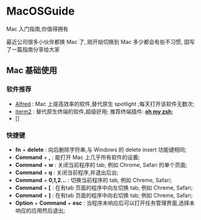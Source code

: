 # MacOSGuide
Mac 入门指南,你值得拥有

最近公司很多小伙伴都换 Mac 了, 刚开始切换到 Mac 多少都会有些不习惯, 固写了一篇指南分享给大家

## Mac 基础使用

### 软件推荐
- [Alfred][000] : Mac 上提高效率的软件,替代原生 spotlight ;每天打开该软件无数次;
- [iterm2][001] : 替代原生终端的软件,超级好用; 推荐终端插件: [**oh my zsh**][002];
- []


### 快捷键
- **fn** + **delete** : 向后删除字符串,与 Windows 的 delete insert 功能键相同;
- **Command** + **,** : 能打开 Mac 上几乎所有软件的设置;
- **Command** + **w** : 关闭当前程序的 tab, 例如 Chrome, Safari 的单个页面;
- **Command** + **q** : 关闭当前程序,并退出后台;
- **Command** + **0,1,2...** : 切换当前程序的 tab, 例如 Chreme, Safari;
- **Command** + **[** : 在有tab 页面的程序中向左切换 tab; 例如 Chreme, Safari;
- **Command** + **]** : 在有tab 页面的程序中向右切换 tab; 例如 Chreme, Safari;
- **Option** + **Command** + **esc** : 当程序未响应后可以打开任务管理界面,选择未响应的应用然后退出;

###



[000]:https://www.alfredapp.com/
[001]:https://www.iterm2.com/
[002]:https://github.com/robbyrussell/oh-my-zsh
